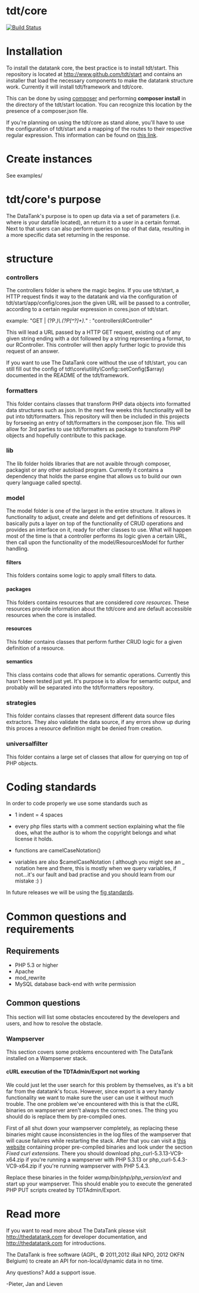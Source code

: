 # tdt/core

[![Build Status](https://travis-ci.org/tdt/core.png?branch=master)](undefined)

# Installation

To install the datatank core, the best practice is to install tdt/start. This repository is located at http://www.github.com/tdt/start and contains an installer that load the necessary
components to make the datatank structure work. Currently it will install tdt/framework and tdt/core.

This can be done by using [composer](http://getcomposer.org/) and performing <b>composer install</b> in the directory of the tdt/start location. You can recognize this location
by the presence of a composer.json file.

If you're planning on using the tdt/core as stand alone, you'll have to use the configuration of tdt/start and a mapping of the routes to their respective regular expression. This information 
can be found on [this link](https://github.com/tdt/start/blob/master/app/config/cores.example.json).

# Create instances

See examples/

# tdt/core's purpose

The DataTank's purpose is to open up data via a set of parameters (i.e. where is your datafile located), an return it to a user in a certain format. Next to that users can also perform 
queries on top of that data, resulting in a more specific data set returning in the response. 

# structure

### controllers

The controllers folder is where the magic begins. If you use tdt/start, a HTTP request finds it way to the datatank and via the configuration of tdt/start/app/config/cores.json the given URL will be passed
to a controller, according to a certain regular expression in cores.json of tdt/start.

example:
"GET | (?P<packageresourcestring>.*)\\.(?P<format>[^?]+).*" : "controllers\\RController"

This will lead a URL passed by a HTTP GET request, existing out of any given string ending with a dot followed by a string representing a format, to our RController. This controller will then apply further logic to provide
this request of an answer.

If you want to use The DataTank core without the use of tdt/start, you can still fill out the config of tdt\core\utility\Config::setConfig($array) documented in the README of the tdt/framework.

### formatters

This folder contains classes that transform PHP data objects into formatted data structures such as json. In the next few weeks this functionality will be put into tdt/formatters. This repository 
will then be included in this projects by forseeing an entry of tdt/formatters in the composer.json file. This will allow for 3rd parties to use tdt/formatters as package to transform PHP objects
and hopefully contribute to this package.

### lib

The lib folder holds libraries that are not avaible through composer, packagist or any other autoload program. Currently it contains a dependency that holds the parse engine that allows us to build our own query language 
called spectql.

### model

The model folder is one of the largest in the entire structure. It allows in functionality to adjust, create and delete and get definitions of resources. It basically puts a layer on top of 
the functionality of CRUD operations and provides an interface on it, ready for other classes to use. What will happen most of the time is that a controller performs its logic given a certain URL, then call upon 
the functionality of the model/ResourcesModel for further handling.

#### filters

This folders contains some logic to apply small filters to data.

#### packages

This folders contains resources that are considered _core_ _resources_. These resources provide information about the tdt/core and are default accessible resources when the core is installed.

#### resources

This folder contains classes that perform further CRUD logic for a given definition of a resource.

#### semantics

This class contains code that allows for semantic operations. Currently this hasn't been tested just yet. It's purpose is to allow for semantic output, and probably will be separated into the
tdt/formatters repository.

### strategies

This folder contains classes that represent different data source files extractors. They also validate the data source, if any errors show up during this proces a resource definition might be
denied from creation.

### universalfilter

This folder contains a large set of classes that allow for querying on top of PHP objects. 

# Coding standards

In order to code properly we use some standards such as

* 1 indent = 4 spaces

* every php files starts with a comment section explaining what the file does, what the author is
  to whom the copyright belongs and what license it holds.
  
* functions are camelCaseNotation()

* variables are also $camelCaseNotation ( although you might see an _ notation here and there, this is mostly when we query variables, if not...it's our fault and bad practise and you should learn from our mistake :) )

In future releases we will be using the [fig standards](http://www.php-fig.org/).

# Common questions and requirements

## Requirements

* PHP 5.3 or higher
* Apache
* mod_rewrite
* MySQL database back-end with write permission

## Common questions

This section will list some obstacles encoutered by the developers and users, and how to resolve the obstacle.

### Wampserver

This section covers some problems encountered with The DataTank installed on a Wampserver stack.

#### cURL execution of the TDTAdmin/Export not working

We could just let the user search for this problem by themselves, as it's a bit far from the datatank's focus. However, since export is a very handy functionality we want to make sure the user can 
use it without much trouble. The one problem we've encountered with this is that the cURL binaries on wampserver aren't always the correct ones. The thing you should do is replace them by pre-compiled ones.

First of all shut down your wampserver completely, as replacing these binaries might cause inconsistencies in the log files of the wampserver that will cause failures while restarting the stack.
After that you can visit a [this website](http://www.anindya.com/php-5-4-3-and-php-5-3-13-x64-64-bit-for-windows/) containing proper pre-compiled binaries and look under the section _Fixed_ _curl_ _extensions_.
There you should download php\_curl-5.3.13-VC9-x64.zip if you're running a wampserver with PHP 5.3.13 or php\_curl-5.4.3-VC9-x64.zip if you're running wampserver with PHP 5.4.3.

Replace these binaries in the folder _wamp/bin/php/php\_version/ext_ and start up your wampserver. This should enable you to execute the generated PHP PUT scripts created by TDTAdmin/Export.

# Read more

If you want to read more about The DataTank please visit http://thedatatank.com for developer documentation, and http://thedatatank.com for introductions.

The DataTank is free software (AGPL, © 2011,2012 iRail NPO, 2012 OKFN Belgium) to create an API for non-local/dynamic data in no time.

Any questions? Add a support issue.

-Pieter, Jan and Lieven
